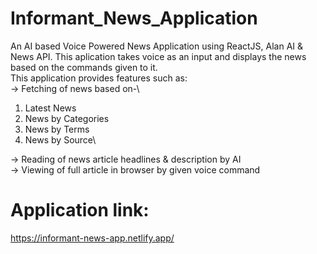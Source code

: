 # Informant_News_Application
An AI based Voice Powered News Application using ReactJS, Alan AI &amp; News API.
This aplication takes voice as an input and displays the news based on the commands given to it.\
This application provides features such as:\
-> Fetching of news based on-\
   1. Latest News
   2. News by Categories
   3. News by Terms
   4. News  by Source\
   
-> Reading of news article headlines &amp; description by AI\
-> Viewing of full article in browser by given voice command

# Application link:
https://informant-news-app.netlify.app/
